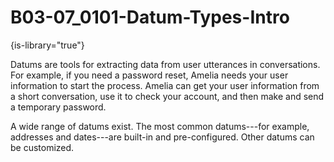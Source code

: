 # B03-07_0101-Datum-Types-Intro

{is-library="true"}

<snippet id="B03-07_0101-Datum-Types-Intro_snippet">



Datums are tools for extracting data from user utterances in conversations. For example, if you need a password reset, Amelia needs your user information to start the process. Amelia can get your user information from a short conversation, use it to check your account, and then make and send a temporary password.

A wide range of datums exist. The most common datums---for example, addresses and dates---are built-in and pre-configured. Other datums can be customized.


</snippet>